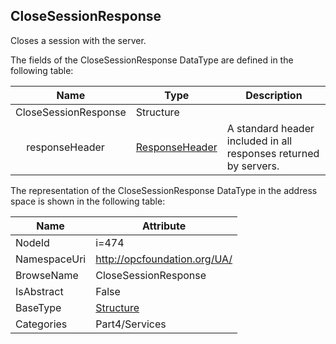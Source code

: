 <!-- datatype -->
## CloseSessionResponse
Closes a session with the server.  
<!-- end of description -->
The fields of the CloseSessionResponse DataType are defined in the following table:  

|Name|Type|Description|
|---|---|---|
|CloseSessionResponse|Structure||
|&nbsp;&nbsp;&nbsp;&nbsp;responseHeader|[ResponseHeader](../../../Part4/Services/ResponseHeader/readme.md)|A standard header included in all responses returned by servers.|

The representation of the CloseSessionResponse DataType in the address space is shown in the following table:  

|Name|Attribute|
|---|---|
|NodeId|i=474|
|NamespaceUri|http://opcfoundation.org/UA/|
|BrowseName|CloseSessionResponse|
|IsAbstract|False|
|BaseType|[Structure](../../../Part3/DataTypes/Structure/readme.md)|
|Categories|Part4/Services|

